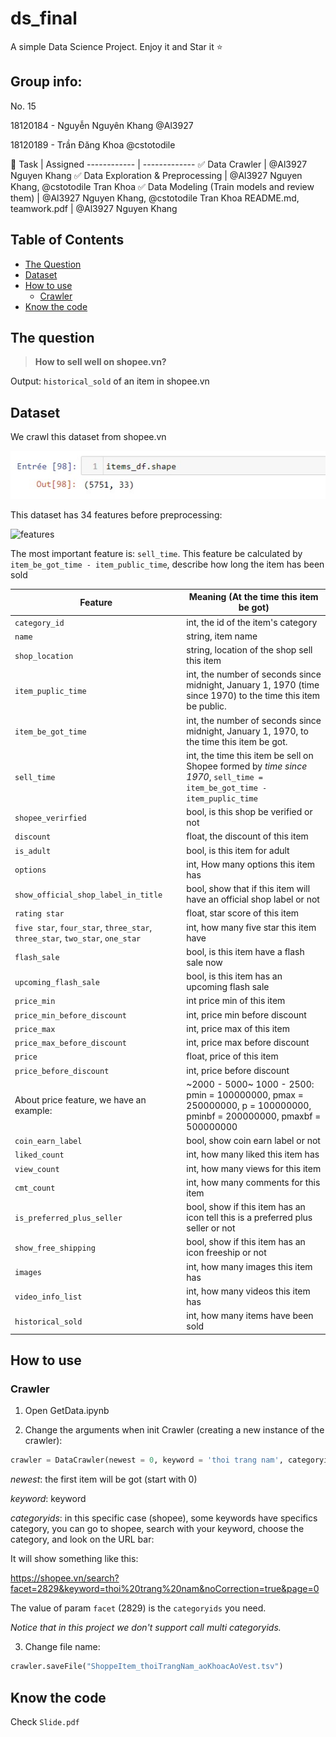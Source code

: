 # ds_final

A simple Data Science Project. Enjoy it and Star it :star:
## Group info:

No. 15

18120184 - Nguyễn Nguyên Khang @Al3927

18120189 - Trần Đăng Khoa @cstotodile

:dart:
Task | Assigned
------------ | -------------
:white_check_mark: Data Crawler | @Al3927 Nguyen Khang
:white_check_mark: Data Exploration & Preprocessing | @Al3927 Nguyen Khang, @cstotodile Tran Khoa
:white_check_mark: Data Modeling (Train models and review them) | @Al3927 Nguyen Khang, @cstotodile Tran Khoa
README.md, teamwork.pdf | @Al3927 Nguyen Khang

## Table of Contents

- [The Question](#the-question)
- [Dataset](#Dataset)
- [How to use](#how-to-use)
  - [Crawler](#Crawler)
- [Know the code](#Know-the-code)

## The question

> __How to sell well on shopee.vn?__

Output: `historical_sold` of an item in shopee.vn

## Dataset

We crawl this dataset from shopee.vn

![dataShape](/images/dataShape.jpg)

This dataset has 34 features before preprocessing:

![features](https://github.com/cstotodile/ds_final/blob/main/images/features.jpg?raw=true)

The most important feature is: `sell_time`. This feature be calculated by ```item_be_got_time - item_public_time```, describe how long the item has been sold

Feature | Meaning (At the time this item be got)
------------ | -------------
`category_id` | int, the id of the item's category
`name` | string, item name
`shop_location` | string, location of the shop sell this item
`item_puplic_time` | int, the number of seconds since midnight, January 1, 1970 (time since 1970) to the time this item be public.
`item_be_got_time` | int, the number of seconds since midnight, January 1, 1970, to the time this item be got.
`sell_time` | int, the time this item be sell on Shopee formed by  _time since 1970_, `sell_time = item_be_got_time - item_puplic_time`
`shopee_verirfied` | bool, is this shop be verified or not
`discount` | float, the discount of this item
`is_adult` | bool, is this item for adult
`options` | int, How many options this item has
`show_official_shop_label_in_title` | bool, show that if this item will have an official shop label or not
`rating star` | float, star score of this item
`five star`, `four_star`, `three_star`, `three_star`, `two_star`, `one_star` | int, how many five star this item have
`flash_sale` | bool, is this item have a flash sale now
`upcoming_flash_sale` | bool, is this item has an upcoming flash sale
`price_min` | int price min of this item
`price_min_before_discount` | int, price min before discount
`price_max` | int, price max of this item
`price_max_before_discount` | int, price max before discount
`price` | float, price of this item
`price_before_discount` | int, price before discount
About price feature, we have an example: | ~2000 - 5000~ 1000 - 2500: pmin = 100000000, pmax = 250000000, p = 100000000, pminbf = 200000000, pmaxbf = 500000000
`coin_earn_label` | bool, show coin earn label or not
`liked_count` | int, how many liked this item has
`view_count` | int, how many views for this item
`cmt_count` | int, how many comments for this item
`is_preferred_plus_seller` | bool, show if this item has an icon tell this is a preferred plus seller or not
`show_free_shipping` | bool, show if this item has an icon freeship or not 
`images` | int, how many images this item has
`video_info_list` | int, how many videos this item has
`historical_sold` | int, how many items have been sold

## How to use

### Crawler

1. Open GetData.ipynb

2. Change the arguments when init Crawler (creating a new instance of the crawler):

```python
crawler = DataCrawler(newest = 0, keyword = 'thoi trang nam', categoryids = '15139')
```

_newest_: the first item will be got (start with 0)

_keyword_: keyword

_categoryids_: in this specific case (shopee), some keywords have specifics category, you can go to shopee, search with your keyword, choose the category, and look on the URL bar:

It will show something like this:

https://shopee.vn/search?facet=2829&keyword=thoi%20trang%20nam&noCorrection=true&page=0

The value of param `facet` (2829) is the `categoryids` you need.

_Notice that in this project we don't support call multi categoryids._



3. Change file name: 
```python
crawler.saveFile("ShoppeItem_thoiTrangNam_aoKhoacAoVest.tsv")
```

## Know the code

Check `Slide.pdf`
